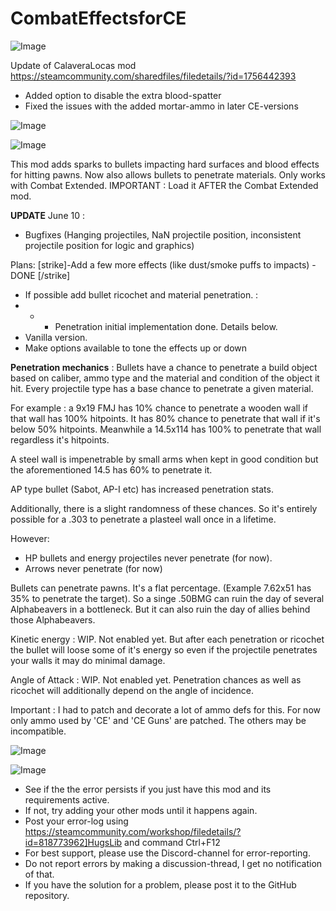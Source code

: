 # CombatEffectsforCE

![Image](https://i.imgur.com/buuPQel.png)

Update of CalaveraLocas mod
https://steamcommunity.com/sharedfiles/filedetails/?id=1756442393

- Added option to disable the extra blood-spatter
- Fixed the issues with the added mortar-ammo in later CE-versions

![Image](https://i.imgur.com/pufA0kM.png)

	
![Image](https://i.imgur.com/Z4GOv8H.png)


This mod adds sparks to bullets impacting hard surfaces and blood effects for hitting pawns.
Now also allows bullets to penetrate materials.
Only works with Combat Extended.
IMPORTANT : Load it AFTER the Combat Extended mod.

**UPDATE** June 10 : 
- Bugfixes (Hanging projectiles, NaN projectile position, inconsistent projectile position for logic and graphics)

Plans: 
[strike]-Add a few more effects (like dust/smoke puffs to impacts) - DONE [/strike]
- If possible add bullet ricochet and material penetration. :
- - - Penetration initial implementation done. Details below.
- Vanilla version.
- Make options available to tone the effects up or down

**Penetration mechanics** :
Bullets have a chance to penetrate a build object based on caliber, ammo type and the material and condition of the object it hit.
Every projectile type has a base chance to penetrate a given material.

For example : a 9x19 FMJ has 10% chance to penetrate a wooden wall if that wall has 100% hitpoints.
It has 80% chance to penetrate that wall if it's below 50% hitpoints.
Meanwhile a 14.5x114 has 100% to penetrate that wall regardless it's hitpoints.

A steel wall is impenetrable by small arms when kept in good condition but the aforementioned 14.5 has 60% to penetrate it.

AP type bullet (Sabot, AP-I etc) has increased penetration stats.

Additionally, there is a slight randomness of these chances. So it's entirely possible for a .303 to penetrate a plasteel wall once in a lifetime.

However:
- HP bullets and energy projectiles never penetrate (for now).
- Arrows never penetrate (for now)

Bullets can penetrate pawns. It's a flat percentage. (Example 7.62x51 has 35% to penetrate the target).
So a singe .50BMG can ruin the day of several Alphabeavers in a bottleneck. But it can also ruin the day of allies behind those Alphabeavers.

Kinetic energy : WIP. Not enabled yet. But after each penetration or ricochet the bullet will loose some of it's energy so even if the projectile penetrates your walls it may do minimal damage.

Angle of Attack : WIP. Not enabled yet. Penetration chances as well as ricochet will additionally depend on the angle of incidence.

Important : I had to patch and decorate a lot of ammo defs for this. For now only ammo used by 'CE' and 'CE Guns' are patched. The others may be incompatible.




![Image](https://media.giphy.com/media/Tcgk85vK91UEzLoc1R/giphy.gif)



![Image](https://i.imgur.com/PwoNOj4.png)



-  See if the the error persists if you just have this mod and its requirements active.
-  If not, try adding your other mods until it happens again.
-  Post your error-log using https://steamcommunity.com/workshop/filedetails/?id=818773962]HugsLib and command Ctrl+F12
-  For best support, please use the Discord-channel for error-reporting.
-  Do not report errors by making a discussion-thread, I get no notification of that.
-  If you have the solution for a problem, please post it to the GitHub repository.




